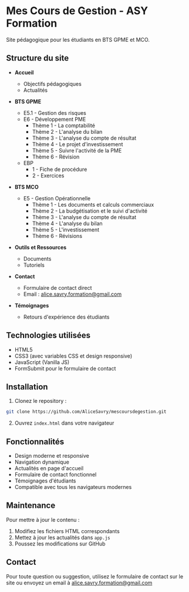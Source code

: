 # Mes Cours de Gestion - ASY Formation

Site pédagogique pour les étudiants en BTS GPME et MCO.

## Structure du site

- **Accueil**
  - Objectifs pédagogiques
  - Actualités

- **BTS GPME**
  - E5.1 - Gestion des risques
  - E6 - Développement PME
    - Thème 1 - La comptabilité
    - Thème 2 - L'analyse du bilan
    - Thème 3 - L'analyse du compte de résultat
    - Thème 4 - Le projet d'investissement
    - Thème 5 - Suivre l'activité de la PME
    - Thème 6 - Révision
  - EBP
    - 1 - Fiche de procédure
    - 2 - Exercices

- **BTS MCO**
  - E5 - Gestion Opérationnelle
    - Thème 1 - Les documents et calculs commerciaux
    - Thème 2 - La budgétisation et le suivi d'activité
    - Thème 3 - L'analyse du compte de résultat
    - Thème 4 - L'analyse du bilan
    - Thème 5 - L'investissement
    - Thème 6 - Révisions

- **Outils et Ressources**
  - Documents
  - Tutoriels

- **Contact**
  - Formulaire de contact direct
  - Email : alice.savry.formation@gmail.com

- **Témoignages**
  - Retours d'expérience des étudiants

## Technologies utilisées

- HTML5
- CSS3 (avec variables CSS et design responsive)
- JavaScript (Vanilla JS)
- FormSubmit pour le formulaire de contact

## Installation

1. Clonez le repository :
```bash
git clone https://github.com/AliceSavry/mescoursdegestion.git
```

2. Ouvrez `index.html` dans votre navigateur

## Fonctionnalités

- Design moderne et responsive
- Navigation dynamique
- Actualités en page d'accueil
- Formulaire de contact fonctionnel
- Témoignages d'étudiants
- Compatible avec tous les navigateurs modernes

## Maintenance

Pour mettre à jour le contenu :
1. Modifiez les fichiers HTML correspondants
2. Mettez à jour les actualités dans `app.js`
3. Poussez les modifications sur GitHub

## Contact

Pour toute question ou suggestion, utilisez le formulaire de contact sur le site ou envoyez un email à alice.savry.formation@gmail.com
